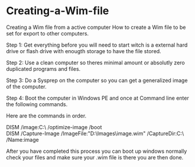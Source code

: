 # Creating-a-Wim-file
Creating a Wim file from a active computer
How to create a Wim file to be set for export to other computers.

Step 1: Get everything before you will need to start witch is a external hard drive or flash drive with enougth storage to have the file stored.

Step 2: Use a clean computer so theres minimal amount or absolutly zero duplicated programs and files.

Step 3: Do a Sysprep on the computer so you can get a generalized image of the computer.

Step 4: Boot the computer in Windows PE and once at Command line enter the following commands.

Here are the commands in order.

DISM /image:C:\ /optimize-image /boot     
DISM /Capture-Image /ImageFile:"D:\Images\image.wim" /CaptureDir:C:\ /Name:image

After you have completed this process you can boot up windows normally check your files and make sure your .wim file is there you are then done.
